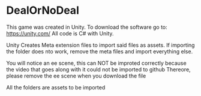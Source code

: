 # DealOrNoDeal

This game was created in Unity. To download the software go to: https://unity.com/
All code is C# with Unity. 

Unity Creates Meta extension files to import said files as assets. 
If importing the folder does nto work, remove the meta files and import everything else.

You will notice an ee scene, this can NOT be improted correctly because the video that goes along with it could not be imported to github
Thereore, please remove the ee scene when you download the file

All the folders are assets to be imported
